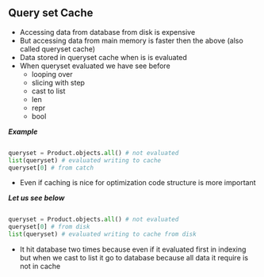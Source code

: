 ## Query set Cache

- Accessing data from database from disk is expensive
- But accessing data from main memory is faster then the above (also called queryset cache)
- Data stored in queryset cache when is is evaluated
- When queryset evaluated we have see before
    - looping over
    - slicing with step
    - cast to list
    - len
    - repr
    - bool

___Example___
```python

queryset = Product.objects.all() # not evaluated
list(queryset) # evaluated writing to cache
queryset[0] # from catch
```

- Even if caching is nice for optimization code structure is more important

___Let us see below___

```python

queryset = Product.objects.all() # not evaluated
queryset[0] # from disk
list(queryset) # evaluated writing to cache from disk
```
- It hit database two times because even if it evaluated first in indexing but when we cast to list it go to database because all data it require is not in cache